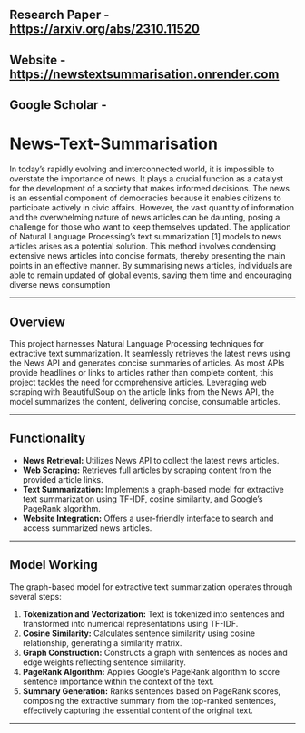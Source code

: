

## Research Paper - https://arxiv.org/abs/2310.11520
## Website - https://newstextsummarisation.onrender.com
## Google Scholar - 

# News-Text-Summarisation

In today’s rapidly evolving and interconnected world, it
is impossible to overstate the importance of news. It plays
a crucial function as a catalyst for the development of a
society that makes informed decisions. The news is an essential component of democracies because it enables citizens to
participate actively in civic affairs. However, the vast quantity
of information and the overwhelming nature of news articles
can be daunting, posing a challenge for those who want to
keep themselves updated. The application of Natural Language
Processing’s text summarization [1] models to news articles
arises as a potential solution. This method involves condensing
extensive news articles into concise formats, thereby presenting the main points in an effective manner. By summarising
news articles, individuals are able to remain updated of global
events, saving them time and encouraging diverse news consumption

---

## Overview

This project harnesses Natural Language Processing techniques for extractive text summarization. It seamlessly retrieves the latest news using the News API and generates concise summaries of articles. As most APIs provide headlines or links to articles rather than complete content, this project tackles the need for comprehensive articles. Leveraging web scraping with BeautifulSoup on the article links from the News API, the model summarizes the content, delivering concise, consumable articles.

---

## Functionality

- **News Retrieval:** Utilizes News API to collect the latest news articles.
- **Web Scraping:** Retrieves full articles by scraping content from the provided article links.
- **Text Summarization:** Implements a graph-based model for extractive text summarization using TF-IDF, cosine similarity, and Google’s PageRank algorithm.
- **Website Integration:** Offers a user-friendly interface to search and access summarized news articles.

---

## Model Working

The graph-based model for extractive text summarization operates through several steps:

1. **Tokenization and Vectorization:** Text is tokenized into sentences and transformed into numerical representations using TF-IDF.
2. **Cosine Similarity:** Calculates sentence similarity using cosine relationship, generating a similarity matrix.
3. **Graph Construction:** Constructs a graph with sentences as nodes and edge weights reflecting sentence similarity.
4. **PageRank Algorithm:** Applies Google’s PageRank algorithm to score sentence importance within the context of the text.
5. **Summary Generation:** Ranks sentences based on PageRank scores, composing the extractive summary from the top-ranked sentences, effectively capturing the essential content of the original text.

---




